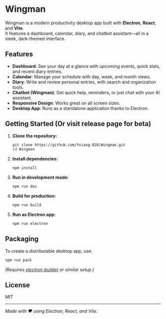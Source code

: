 # Wingman

Wingman is a modern productivity desktop app built with **Electron**, **React**, and **Vite**.  
It features a dashboard, calendar, diary, and chatbot assistant—all in a sleek, dark-themed interface.

## Features

- **Dashboard**: See your day at a glance with upcoming events, quick stats, and recent diary entries.
- **Calendar**: Manage your schedule with day, week, and month views.
- **Diary**: Write and review personal entries, with search and organization tools.
- **Chatbot (Wingman)**: Get quick help, reminders, or just chat with your AI assistant.
- **Responsive Design**: Works great on all screen sizes.
- **Desktop App**: Runs as a standalone application thanks to Electron.

## Getting Started (Or visit release page for beta)

1. **Clone the repository:**
   ```sh
   git clone https://github.com/Yxiang-828/Wingman.git
   cd Wingman
   ```

2. **Install dependencies:**
   ```sh
   npm install
   ```

3. **Run in development mode:**
   ```sh
   npm run dev
   ```

4. **Build for production:**
   ```sh
   npm run build
   ```

5. **Run as Electron app:**
   ```sh
   npm run electron
   ```

## Packaging

To create a distributable desktop app, use:
```sh
npm run pack
```
*(Requires [electron-builder](https://www.electron.build/) or similar setup.)*

## License

MIT

---

*Made with ❤️ using Electron, React, and Vite.*
